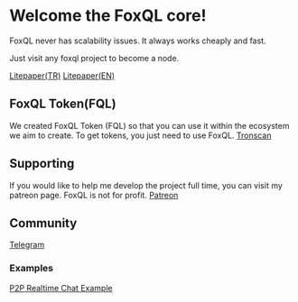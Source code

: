 # Welcome the FoxQL core!

FoxQL never has scalability issues. It always works cheaply and fast. 

Just visit any foxql project to become a node.

[Litepaper(TR)](https://github.com/foxql/foxql/wiki/LitePaper-(TR))
[Litepaper(EN)](https://github.com/foxql/foxql/wiki/LitePaper-(EN))

## FoxQL Token(FQL)
We created FoxQL Token (FQL) so that you can use it within the ecosystem we aim to create. To get tokens, you just need to use FoxQL.
[Tronscan](https://tronscan.org/#/token20/TTFcDVvQwEhDsPRjsebDZNNw7BA1mZHBu2 "Tronscan")

## Supporting

If you would like to help me develop the project full time, you can visit my patreon page. FoxQL is not for profit.
[Patreon](https://www.patreon.com/foxql "Patreon")

## Community
[Telegram](https://t.me/foxql "Telegram")

### Examples

[P2P Realtime Chat Example](https://codepen.io/foxql/pen/jOyVLXp "P2P Realtime Chat Example")